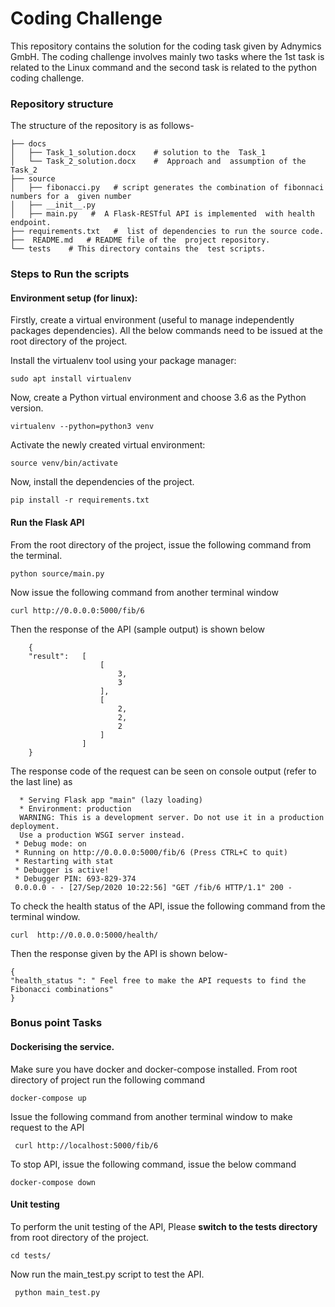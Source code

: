 
# Coding Challenge
This repository contains the solution for the coding task given by Adnymics GmbH. The coding challenge involves mainly two tasks where the 1st task is related to the Linux command and the second task is related to the python coding challenge. 

### Repository structure

The structure of the repository is as follows-

``` 
├── docs
│   ├── Task_1_solution.docx    # solution to the  Task_1 
│   └── Task_2_solution.docx    #  Approach and  assumption of the Task_2  
├── source
│   ├── fibonacci.py   # script generates the combination of fibonnaci  numbers for a  given number
│   ├── __init__.py
│   ├── main.py   #  A Flask-RESTful API is implemented  with health endpoint.        
├── requirements.txt   #  list of dependencies to run the source code.
├──  README.md   # README file of the  project repository.
└── tests    # This directory contains the  test scripts.
``` 

### Steps to Run the scripts

#### Environment setup  (for linux): 

Firstly, create a virtual environment (useful to manage independently packages dependencies).
All the below commands need to be issued at the root directory of the project. 

Install the virtualenv tool using your package manager:

    sudo apt install virtualenv

Now, create a Python virtual environment and choose 3.6 as the Python version. 

    virtualenv --python=python3 venv
Activate the newly created virtual environment:

    source venv/bin/activate
     
Now, install the dependencies of the project. 

    pip install -r requirements.txt


#### Run the Flask API
From the root directory of the project, issue the following command from the terminal. 

    python source/main.py

Now issue the following command from another terminal window

    curl http://0.0.0.0:5000/fib/6

Then the response of the API (sample output) is shown below

        {
        "result":   [
                        [
                            3,
                            3
                        ],
                        [
                            2,
                            2,
                            2
                        ]
                    ]
        }


The response code of the request can be seen on console output (refer to the last line) as 
 
      * Serving Flask app "main" (lazy loading)
      * Environment: production
      WARNING: This is a development server. Do not use it in a production deployment.
      Use a production WSGI server instead.
     * Debug mode: on
     * Running on http://0.0.0.0:5000/fib/6 (Press CTRL+C to quit)
     * Restarting with stat
     * Debugger is active!
     * Debugger PIN: 693-829-374
     0.0.0.0 - - [27/Sep/2020 10:22:56] "GET /fib/6 HTTP/1.1" 200 -


To check the health status of the API, issue the following command from the terminal window. 

    curl  http://0.0.0.0:5000/health/   

Then the response given by the API is shown below-

    {
    "health_status ": " Feel free to make the API requests to find the Fibonacci combinations"
    }

### Bonus point Tasks
#### Dockerising the service. 
Make sure you have docker and docker-compose installed. From root directory of project run the following command 
      
    docker-compose up

Issue the following command from another terminal window to make request to the API  

     curl http://localhost:5000/fib/6 


To stop API, issue the following command, issue the below command

    docker-compose down

#### Unit testing
To perform the unit testing of the API, Please **switch to the tests directory** from root directory of the project. 

    cd tests/ 

Now run the main_test.py script to test the API. 

     python main_test.py


